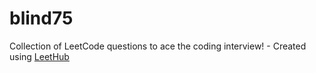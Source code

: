 # blind75
Collection of LeetCode questions to ace the coding interview! - Created using [LeetHub](https://github.com/QasimWani/LeetHub)
